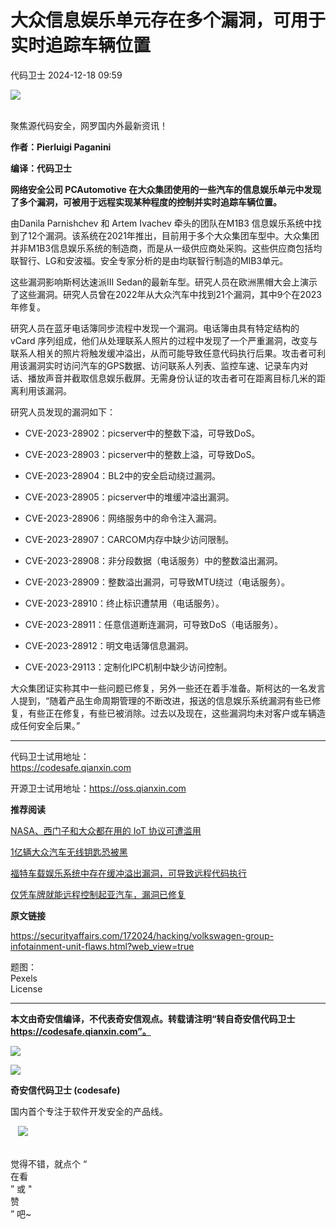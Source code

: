 #  大众信息娱乐单元存在多个漏洞，可用于实时追踪车辆位置   
 代码卫士   2024-12-18 09:59  
  
![](https://mmbiz.qpic.cn/mmbiz_gif/Az5ZsrEic9ot90z9etZLlU7OTaPOdibteeibJMMmbwc29aJlDOmUicibIRoLdcuEQjtHQ2qjVtZBt0M5eVbYoQzlHiaw/640?wx_fmt=gif "")  
  
   
聚焦源代码安全，网罗国内外最新资讯！  
  
**作者：****Pierluigi Paganini******  
  
**编译：代码卫士**  
  
**网络安全公司 PCAutomotive 在大众集团使用的一些汽车的信息娱乐单元中发现了多个漏洞，可被用于远程实现某种程度的控制并实时追踪车辆位置。**  
  
  
  
由Danila Parnishchev 和 Artem Ivachev 牵头的团队在M1B3 信息娱乐系统中找到了12个漏洞。该系统在2021年推出，目前用于多个大众集团车型中。大众集团并非M1B3信息娱乐系统的制造商，而是从一级供应商处采购。这些供应商包括均联智行、LG和安波福。安全专家分析的是由均联智行制造的MIB3单元。  
  
这些漏洞影响斯柯达速派III Sedan的最新车型。研究人员在欧洲黑帽大会上演示了这些漏洞。研究人员曾在2022年从大众汽车中找到21个漏洞，其中9个在2023年修复。  
  
研究人员在蓝牙电话簿同步流程中发现一个漏洞。电话簿由具有特定结构的 vCard 序列组成，他们从处理联系人照片的过程中发现了一个严重漏洞，改变与联系人相关的照片将触发缓冲溢出，从而可能导致任意代码执行后果。攻击者可利用该漏洞实时访问汽车的GPS数据、访问联系人列表、监控车速、记录车内对话、播放声音并截取信息娱乐截屏。无需身份认证的攻击者可在距离目标几米的距离利用该漏洞。  
  
研究人员发现的漏洞如下：  
  
- CVE-2023-28902：picserver中的整数下溢，可导致DoS。  
  
- CVE-2023-28903：picserver中的整数上溢，可导致DoS。  
  
- CVE-2023-28904：BL2中的安全启动绕过漏洞。  
  
- CVE-2023-28905：picserver中的堆缓冲溢出漏洞。  
  
- CVE-2023-28906：网络服务中的命令注入漏洞。  
  
- CVE-2023-28907：CARCOM内存中缺少访问限制。  
  
- CVE-2023-28908：非分段数据（电话服务）中的整数溢出漏洞。  
  
- CVE-2023-28909：整数溢出漏洞，可导致MTU绕过（电话服务）。  
  
- CVE-2023-28910：终止标识遭禁用（电话服务）。  
  
- CVE-2023-28911：任意信道断连漏洞，可导致DoS（电话服务）。  
  
- CVE-2023-28912：明文电话簿信息漏洞。  
  
- CVE-2023-29113：定制化IPC机制中缺少访问控制。  
  
  
  
大众集团证实称其中一些问题已修复，另外一些还在着手准备。斯柯达的一名发言人提到，“随着产品生命周期管理的不断改进，报送的信息娱乐系统漏洞有些已修复，有些正在修复，有些已被消除。过去以及现在，这些漏洞均未对客户或车辆造成任何安全后果。”  
  
****  
  
代码卫士试用地址：  
https://codesafe.qianxin.com  
  
开源卫士试用地址：https://oss.qianxin.com  
  
  
  
  
  
  
  
  
  
  
  
  
  
**推荐阅读**  
  
[NASA、西门子和大众都在用的 IoT 协议可遭滥用](https://mp.weixin.qq.com/s?__biz=MzI2NTg4OTc5Nw==&mid=2247509217&idx=2&sn=e90e4bca0d98ee5534f4d3bee0bada01&scene=21#wechat_redirect)  
  
  
[1亿辆大众汽车无线钥匙恐被黑](https://mp.weixin.qq.com/s?__biz=MzI2NTg4OTc5Nw==&mid=2247485701&idx=2&sn=425b429dba1786bbad6e8ffaf3cc4c46&scene=21#wechat_redirect)  
  
  
[福特车载娱乐系统中存在缓冲溢出漏洞，可导致远程代码执行](https://mp.weixin.qq.com/s?__biz=MzI2NTg4OTc5Nw==&mid=2247517384&idx=2&sn=a3ac27cb893f93f4d515bb9f2533225d&scene=21#wechat_redirect)  
  
  
[仅凭车牌就能远程控制起亚汽车，漏洞已修复](https://mp.weixin.qq.com/s?__biz=MzI2NTg4OTc5Nw==&mid=2247520951&idx=1&sn=05f9503385c7ca3c9f3e13e6c82e0f69&scene=21#wechat_redirect)  
  
  
  
  
  
**原文链接**  
  
  
https://securityaffairs.com/172024/hacking/volkswagen-group-infotainment-unit-flaws.html?web_view=true  
  
  
题图：  
Pexels   
License  
  
****  
**本文由奇安信编译，不代表奇安信观点。转载请注明“转自奇安信代码卫士 https://codesafe.qianxin.com”。**  
  
  
  
  
![](https://mmbiz.qpic.cn/mmbiz_jpg/oBANLWYScMSf7nNLWrJL6dkJp7RB8Kl4zxU9ibnQjuvo4VoZ5ic9Q91K3WshWzqEybcroVEOQpgYfx1uYgwJhlFQ/640?wx_fmt=jpeg "")  
  
![](https://mmbiz.qpic.cn/mmbiz_jpg/oBANLWYScMSN5sfviaCuvYQccJZlrr64sRlvcbdWjDic9mPQ8mBBFDCKP6VibiaNE1kDVuoIOiaIVRoTjSsSftGC8gw/640?wx_fmt=jpeg "")  
  
**奇安信代码卫士 (codesafe)**  
  
国内首个专注于软件开发安全的产品线。  
  
   ![](https://mmbiz.qpic.cn/mmbiz_gif/oBANLWYScMQ5iciaeKS21icDIWSVd0M9zEhicFK0rbCJOrgpc09iaH6nvqvsIdckDfxH2K4tu9CvPJgSf7XhGHJwVyQ/640?wx_fmt=gif "")  
  
   
觉得不错，就点个 “  
在看  
” 或 "  
赞  
” 吧~  
  
